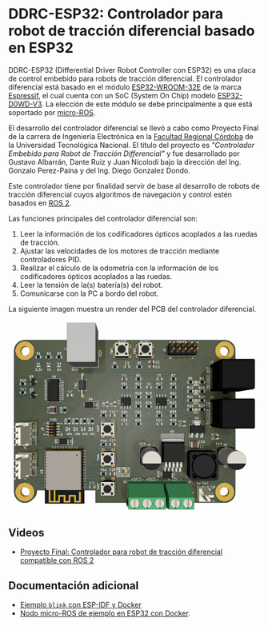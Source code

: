 # DDRC-ESP32: Controlador para robot de tracción diferencial basado en ESP32

DDRC-ESP32 (Differential Driver Robot Controller con ESP32) es una placa de control embebido para robots de tracción diferencial. 
El controlador diferencial está basado en el módulo [ESP32-WROOM-32E](https://www.espressif.com/sites/default/files/documentation/esp32-wroom-32e_esp32-wroom-32ue_datasheet_en.pdf) de la marca [Espressif](https://www.espressif.com/), el cual cuenta con un SoC (System On Chip) modelo [ESP32-D0WD-V3](https://www.espressif.com/sites/default/files/documentation/esp32_datasheet_en.pdf).
La elección de este módulo se debe principalmente a que está soportado por [micro-ROS](https://micro.ros.org/docs/overview/hardware/). 

El desarrollo del controlador diferencial se llevó a cabo como Proyecto Final de la carrera de Ingeniería Electrónica en la [Facultad Regional Córdoba](https://www.frc.utn.edu.ar/) de la Universidad Tecnológica Nacional.
El título del proyecto es _"Controlador Embebido para Robot de Tracción Differencial"_ y fue desarrollado por Gustavo Albarrán, Dante Ruiz y Juan Nicolodi bajo la dirección del Ing. Gonzalo Perez-Paina y del Ing. Diego Gonzalez Dondo.

Este controlador tiene por finalidad servir de base al desarrollo de robots de tracción diferencial cuyos algoritmos de navegación y control estén basados en [ROS 2](http://docs.ros.org/).

Las funciones principales del controlador diferencial son:
1. Leer la información de los codificadores ópticos acoplados a las ruedas de tracción.
1. Ajustar las velocidades de los motores de tracción mediante controladores PID.
1. Realizar el cálculo de la odometrı́a con la información de los codificadores ópticos acoplados a las ruedas.
1. Leer la tensión de la(s) batería(s) del robot.
1. Comunicarse con la PC a bordo del robot.

La siguiente imagen muestra un render del PCB del controlador diferencial.
<p align="center">
  <img src="doc/ddrc_esp32_pcb_render.png" alt="DDRC-ESP32render" width="500"/>
</p>

## Videos

* [Proyecto Final: Controlador para robot de tracción diferencial compatible con ROS 2](https://www.youtube.com/watch?v=9FsznQ60jsQ&ab_channel=CIIIUTN-FRC)

## Documentación adicional

* [Ejemplo `blink` con ESP-IDF y Docker](doc/IDFBlinkDocker.md)
* [Nodo micro-ROS de ejemplo en ESP32 con Docker](doc/ESP32MicroROS.md).
